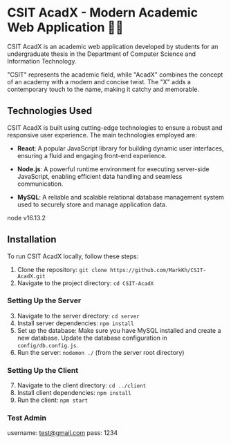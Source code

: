 # CSIT AcadX - Modern Academic Web Application 🚀✨

CSIT AcadX is an academic web application developed by students for an undergraduate thesis in the Department of Computer Science and Information Technology.

"CSIT" represents the academic field, while "AcadX" combines the concept of an academy with a modern and concise twist. The "X" adds a contemporary touch to the name, making it catchy and memorable.

## Technologies Used

CSIT AcadX is built using cutting-edge technologies to ensure a robust and responsive user experience. The main technologies employed are:

- **React**: A popular JavaScript library for building dynamic user interfaces, ensuring a fluid and engaging front-end experience.

- **Node.js**: A powerful runtime environment for executing server-side JavaScript, enabling efficient data handling and seamless communication.

- **MySQL**: A reliable and scalable relational database management system used to securely store and manage application data.

node v16.13.2

## Installation

To run CSIT AcadX locally, follow these steps:

1. Clone the repository: `git clone https://github.com/MarkKh/CSIT-AcadX.git`
2. Navigate to the project directory: `cd CSIT-AcadX`

### Setting Up the Server

3. Navigate to the server directory: `cd server`
4. Install server dependencies: `npm install`
5. Set up the database: Make sure you have MySQL installed and create a new database. Update the database configuration in `config/db.config.js`.
6. Run the server: `nodemon ./` (from the server root directory)

### Setting Up the Client

7. Navigate to the client directory: `cd ../client`
8. Install client dependencies: `npm install`
9. Run the client: `npm start`

### Test Admin
username: test@gmail.com
pass: 1234



